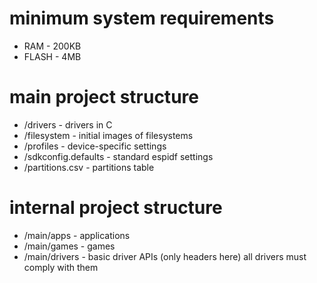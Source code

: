 # minimum system requirements
* RAM    - 200KB
* FLASH  - 4MB

# main project structure
* /drivers               - drivers in C
* /filesystem            - initial images of filesystems
* /profiles              - device-specific settings
* /sdkconfig.defaults    - standard espidf settings
* /partitions.csv        - partitions table

# internal project structure
* /main/apps             - applications
* /main/games            - games
* /main/drivers          - basic driver APIs (only headers here) all drivers must comply with them